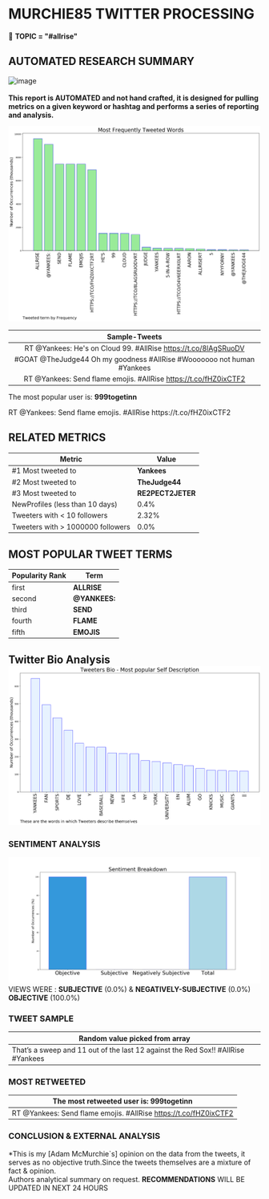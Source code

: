 # MURCHIE85 TWITTER PROCESSING 
&#x1F34E; **TOPIC = "#allrise"**

## AUTOMATED RESEARCH SUMMARY

![image](https://marketingplatform.google.com/about/static/images/gmp/analytics-smb-benefit.jpg)
<br></br>
<b> This report is AUTOMATED and not hand crafted, it is designed for pulling metrics on a given keyword or hashtag and performs a series of reporting and analysis.</b>



![image](TWEETS.png)



|                **Sample-Tweets**        |
| :-------------: |
| RT @Yankees: He's on Cloud 99. #AllRise https://t.co/8lAgSRuoDV |
| #GOAT @TheJudge44 Oh my goodness  #AllRise #Wooooooo not human #Yankees |
| RT @Yankees: Send flame emojis. #AllRise https://t.co/fHZ0ixCTF2 |

The most popular user is: **999togetinn**
<div class="alert alert-block alert-danger"> RT @Yankees: Send flame emojis. #AllRise https://t.co/fHZ0ixCTF2</div>

## RELATED METRICS<br>
| Metric | Value |
| ------------- | ------------- |
| #1 Most tweeted to  | **Yankees** |
| #2 Most tweeted to  | **TheJudge44** |
| #3 Most tweeted to  | **RE2PECT2JETER** |
| NewProfiles (less than 10 days) | 0.4%  |
| Tweeters with < 10 followers  | 2.32%|
| Tweeters with > 1000000 followers  | 0.0%  |



## MOST POPULAR TWEET TERMS 


| Popularity Rank  | Term |
| ------------- | ------------- |
| first  | **ALLRISE**  |
| second  | **@YANKEES:**  |
| third  | **SEND** |
| fourth  | **FLAME**  |
| fifth  | **EMOJIS**  |


## Twitter Bio Analysis![image](BIO.png)
### SENTIMENT ANALYSIS
![image](sentiment.png)
VIEWS WERE : **SUBJECTIVE**  (0.0%) & **NEGATIVELY-SUBJECTIVE** (0.0%) **OBJECTIVE** (100.0%)

### TWEET SAMPLE 
| Random value picked from array |
| ------------- |
|That’s a sweep and 11 out of the last 12 against the Red Sox!! #AllRise #Yankees |

### MOST RETWEETED 

| The most retweeted user is: **999togetinn**  |
| ------------- |
| RT @Yankees: Send flame emojis. #AllRise https://t.co/fHZ0ixCTF2 |

### CONCLUSION & EXTERNAL ANALYSIS

*This is my [Adam McMurchie`s] opinion on the data from the tweets, it serves as no objective truth.Since the tweets themselves are a mixture of fact & opinion.<br>
Authors analytical summary on request.
**RECOMMENDATIONS** WILL BE UPDATED IN NEXT  24 HOURS <br>